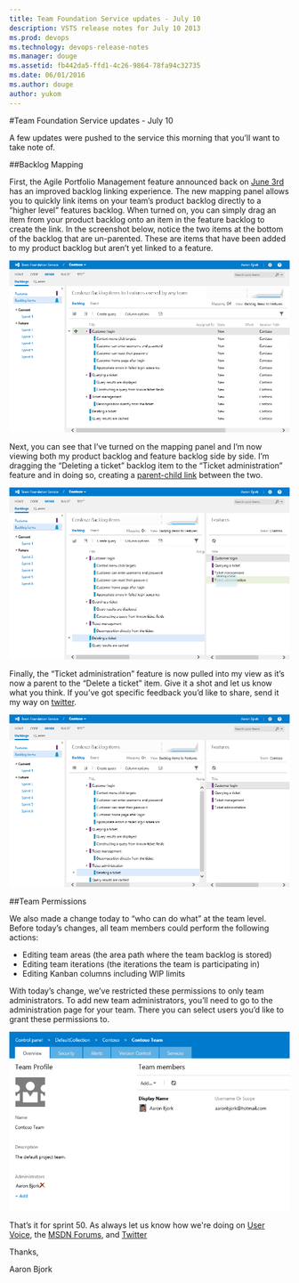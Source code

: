 ```yaml
---
title: Team Foundation Service updates - July 10
description: VSTS release notes for July 10 2013
ms.prod: devops
ms.technology: devops-release-notes
ms.manager: douge
ms.assetid: fb442da5-ffd1-4c26-9864-78fa94c32735
ms.date: 06/01/2016
ms.author: douge
author: yukom
---
```


#Team Foundation Service updates - July 10

A few updates were pushed to the service this morning that you’ll want to take note of. 

##Backlog Mapping

First, the Agile Portfolio Management feature announced back on [June 3rd](jun-03-team-services.md) has an improved backlog linking experience. The new mapping panel allows you to quickly link items on your team’s product backlog directly to a “higher level” features backlog. When turned on, you can simply drag an item from your product backlog onto an item in the feature backlog to create the link.  In the screenshot below, notice the two items at the bottom of the backlog that are un-parented.  These are items that have been added to my product backlog but aren’t yet linked to a feature.

![Backlog with unmapped items](_img/7_10_01.png)

Next, you can see that I’ve turned on the mapping panel and I’m now viewing both my product backlog and feature backlog side by side. I’m dragging the “Deleting a ticket” backlog item to the “Ticket administration” feature and in doing so, creating a [parent-child link](https://msdn.microsoft.com/library/dd286633.aspx) between the two.

![Dropping a backlog item on a feature in the mapping pane](_img/7_10_02.png)

Finally, the “Ticket administration” feature is now pulled into my view as it’s now a parent to the “Delete a ticket” item.  Give it a shot and let us know what you think.  If you’ve got specific feedback you’d like to share, send it my way on [twitter](https://twitter.com/aaronbjork).

![The backlog item mapped to it's parent feature](_img/7_10_03.png)

##Team Permissions

We also made a change today to “who can do what” at the team level. Before today’s changes, all team members could perform the following actions:

- Editing team areas (the area path where the team backlog is stored)
- Editing team iterations (the iterations the team is participating in)
- Editing Kanban columns including WIP limits

With today’s change, we’ve restricted these permissions to only team administrators. To add new team administrators, you’ll need to go to the administration page for your team. There you can select users you’d like to grant these permissions to.

![Team permissions](_img/7_10_04.png)

That’s it for sprint 50. As always let us know how we're doing on [User Voice](https://visualstudio.uservoice.com/forums/330519-vso), the [MSDN Forums](http://social.msdn.microsoft.com/Forums/en-US/TFService/threads), and [Twitter](http://twitter.com/search?q=%23tfservice)

Thanks,

Aaron Bjork
